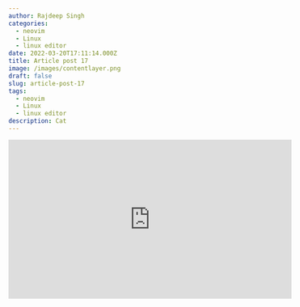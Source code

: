```yaml
---
author: Rajdeep Singh
categories:
  - neovim
  - Linux
  - linux editor
date: 2022-03-20T17:11:14.000Z
title: Article post 17
image: /images/contentlayer.png
draft: false
slug: article-post-17
tags:
  - neovim
  - Linux
  - linux editor
description: Cat
---
```

<iframe width="560" height="315" src="https://www.youtube.com/embed/_26BhViw28s" title="YouTube video player" frameborder="0" allow="accelerometer; autoplay; clipboard-write; encrypted-media; gyroscope; picture-in-picture; web-share" allowfullscreen></iframe>